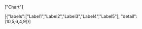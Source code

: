 ["Chart"]


<!-- Line, Bar, Radar, Donughnut, Pie, Polar -->
[{"labels":["Label1","Label2","Label3","Label4","Label5"],  "detail":[10,5,6,4,9]}]

